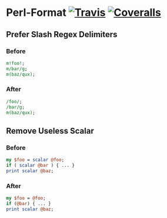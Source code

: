 # Perl-Format [![Travis](https://travis-ci.org/cv-library/Perl-Format.svg)](https://travis-ci.org/cv-library/Perl-Format) [![Coveralls](https://coveralls.io/repos/github/cv-library/Perl-Format/badge.svg)](https://coveralls.io/github/cv-library/Perl-Format)

## Prefer Slash Regex Delimiters

### Before
```perl
m!foo!;
m/bar/g;
m(baz/qux);
```

### After
```perl
/foo/;
/bar/g;
m(baz/qux);
```

## Remove Useless Scalar

### Before
```perl
my $foo = scalar @foo;
if ( scalar @bar ) { ... }
print scalar @baz;
```

### After
```perl
my $foo = @foo;
if (@bar) { ... }
print scalar @baz;
```
